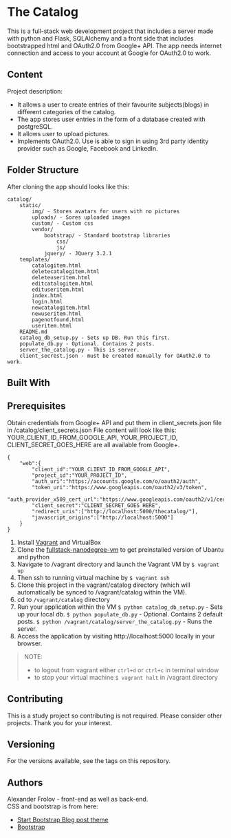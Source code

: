 # The Catalog

This is a full-stack web development project that includes a server made with
python and Flask, SQLAlchemy and a front side that includes bootstrapped html and OAuth2.0 from Google+ API.
The app needs internet connection and access to your account at Google for OAuth2.0 to work.

## Content

Project description:  
- It allows a user to create entries of their favourite subjects(blogs) in different categories of the catalog.  
- The app stores user entries in the form of a database created with postgreSQL.
- It allows user to upload pictures.
- Implements OAuth2.0. Use is able to sign in using 3rd party identity provider such as Google, Facebook and LinkedIn.

## Folder Structure

After cloning the app should looks like this:
```
catalog/
    static/
        img/ - Stores avatars for users with no pictures
        uploads/ - Sores uploaded images
        custom/ - Custom css
        vendor/
            bootstrap/ - Standard bootstrap libraries
                css/
                js/ 
            jquery/ - JQuery 3.2.1
    templates/
        catalogitem.html
        deletecatalogitem.html
        deleteuseritem.html
        editcatalogitem.html
        edituseritem.html
        index.html
        login.html
        newcatalogitem.html
        newuseritem.html
        pagenotfound.html
        useritem.html
    README.md
    catalog_db_setup.py - Sets up DB. Run this first.
    populate_db.py - Optional. Contains 2 posts.
    server_the_catalog.py - This is server.
    client_secrest.json - must be created manually for OAuth2.0 to work.
```

## Built With

## Prerequisites

Obtain credentials from Google+ API and put them in client_secrets.json file in /catalog/client_secrets.json
File content will look like this:
YOUR_CLIENT_ID_FROM_GOOGLE_API, YOUR_PROJECT_ID, CLIENT_SECRET_GOES_HERE are all available from Google+.


```
{
    "web":{
        "client_id":"YOUR_CLIENT_ID_FROM_GOOGLE_API",
        "project_id":"YOUR_PROJECT_ID",
        "auth_uri":"https://accounts.google.com/o/oauth2/auth",
        "token_uri":"https://www.googleapis.com/oauth2/v3/token",
        "auth_provider_x509_cert_url":"https://www.googleapis.com/oauth2/v1/certs",
        "client_secret":"CLIENT_SECRET_GOES_HERE",
        "redirect_uris":["http://localhost:5000/thecatalog/"],
        "javascript_origins":["http://localhost:5000"]
    }
}
```

1.  Install [Vagrant](https://www.vagrantup.com/) and VirtualBox
2.  Clone the [fullstack-nanodegree-vm](https://github.com/udacity/fullstack-nanodegree-vm) to get preinstalled version of Ubantu and python
3.  Navigate to /vagrant directory and launch the Vagrant VM by `$ vagrant up`
4.  Then ssh to running virtual machine by `$ vagrant ssh`
5.  Clone this project in the vagrant/catalog directory (which will automatically be synced to /vagrant/catalog within the VM).
6. cd to `/vagrant/catalog` directory
7.  Run your application within the VM 
`$ python catalog_db_setup.py` - Sets up your local db.
`$ python populate_db.py` - Optional. Contains 2 default posts.
`$ python /vagrant/catalog/server_the_catalog.py` - Runs the server.
8.  Access the application by visiting http://localhost:5000 locally in your browser.
  
>NOTE:  
>- to logout from vagrant either `ctrl+d` or `ctrl+c` in terminal window  
>- to stop your virtual machine `$ vagrant halt` in /vagrant directory

## Contributing

This is a study project so contributing is not required. Please consider other projects. Thank you for your interest.

## Versioning

For the versions available, see the tags on this repository.

## Authors

Alexander Frolov - front-end as well as back-end.  
CSS and bootstrap is from here:
- [Start Bootstrap Blog post theme](https://blackrockdigital.github.io/startbootstrap-blog-post/)
- [Bootstrap](https://getbootstrap.com/)